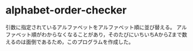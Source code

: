 # alphabet-order-checker
引数に指定されているアルファベットをアルファベット順に並び替える。
アルファベット順がわからなくなることがあり，そのたびにいちいちAからZまで数えるのは面倒であるため，このプログラムを作成した。
